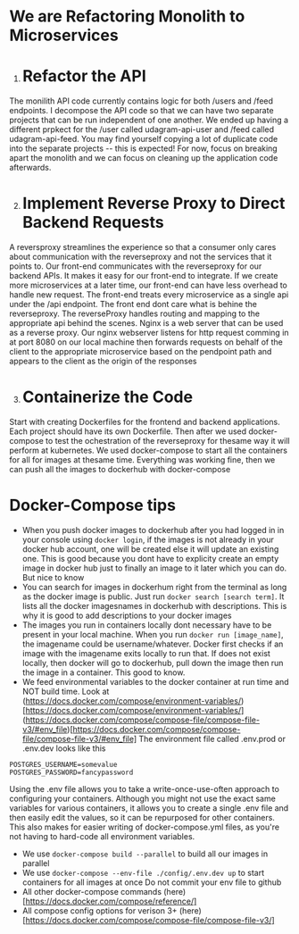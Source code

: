 # We are Refactoring Monolith to Microservices

1. # Refactor the API
The monilith API code currently contains logic for both /users and /feed endpoints. I decompose the API code so that we can have two separate projects that can be run independent of one another. We ended up having a different prpkect for the /user called  udagram-api-user and /feed called udagram-api-feed. You may find yourself copying a lot of duplicate code into the separate projects -- this is expected! For now, focus on breaking apart the monolith and we can focus on cleaning up the application code afterwards.

2. # Implement Reverse Proxy to Direct Backend Requests
A reversproxy streamlines the experience so that a consumer only cares about communication with the reverseproxy and not the services that it points to. Our front-end communicates with the reverseproxy for our backend APIs. It makes it easy for our front-end to integrate. If we create more microservices at a later time, our front-end can have less overhead to handle new request. 
The front-end treats every microservice as a single api under the /api endpoint. The front end dont care what is behine the reverseproxy. The reverseProxy handles routing and mapping to the appropriate api behind the scenes. Nginx is a web server that can be used as a reverse proxy. Our nginx webserver listens for http request comming in at port 8080 on our local machine then forwards requests on behalf of the client to the appropriate microservice based on the pendpoint path and appears to the client as the origin of the responses

3.  # Containerize the Code
Start with creating Dockerfiles for the frontend and backend applications. Each project should have its own Dockerfile. Then after we used docker-compose to test the ochestration of the reverseproxy for thesame way it will perform at kubernetes. We used docker-compose to start all the containers for all for images at thesame time. Everything was working fine, then we can push all the images to dockerhub with docker-compose




# Docker-Compose tips
- When you push docker images to dockerhub after you had logged in in your console using `docker login`, if the images is not already in your docker hub account, one will be created else it will update an existing one. This is good because you dont have to explicity create an empty image in docker hub just to finally an image to it later which you can do. But nice to know
- You can search for images in dockerhum right from the terminal as long as the docker image is public. Just run `docker search [search term]`. It lists all the docker imagesnames in dockerhub with descriptions. This is why it is good to add descriptions to your docker images
- The images you run in containers locally dont necessary have to be present in your local machine. When you run `docker run [image_name]`, the imagename could be username/whatever. Docker first checks if an image with the imagename exits locally to run that. If does not exist locally, then docker will go to dockerhub, pull down the image then run the image in a container. This good to know.
- We feed environmental variables to the docker container at run time and NOT build time. Look at 
(https://docs.docker.com/compose/environment-variables/)[https://docs.docker.com/compose/environment-variables/]
(https://docs.docker.com/compose/compose-file/compose-file-v3/#env_file)[https://docs.docker.com/compose/compose-file/compose-file-v3/#env_file]
The environment file called .env.prod or .env.dev looks like this
```env
POSTGRES_USERNAME=somevalue
POSTGRES_PASSWORD=fancypassword
```
Using the .env file allows you to take a write-once-use-often approach to configuring your containers. Although you might not use the exact same variables for various containers, it allows you to create a single .env file and then easily edit the values, so it can be repurposed for other containers. This also makes for easier writing of docker-compose.yml files, as you're not having to hard-code all environment variables. 
- We use `docker-compose build --parallel` to build all our images in parallel
- We use `docker-compose --env-file ./config/.env.dev up` to start containers for all images at once
Do not commit your env file to github
- All other docker-compose commands (here)[https://docs.docker.com/compose/reference/]
- All compose config options for verison 3+ (here)[https://docs.docker.com/compose/compose-file/compose-file-v3/]